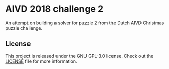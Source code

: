 # AIVD 2018 challenge 2
An attempt on building a solver for puzzle 2 from the Dutch AIVD Christmas
puzzle challenge.

## License
This project is released under the GNU GPL-3.0 license.
Check out the [LICENSE](LICENSE) file for more information. 

[strategy-families]: http://www.sudokuwiki.org/Strategy_Families
